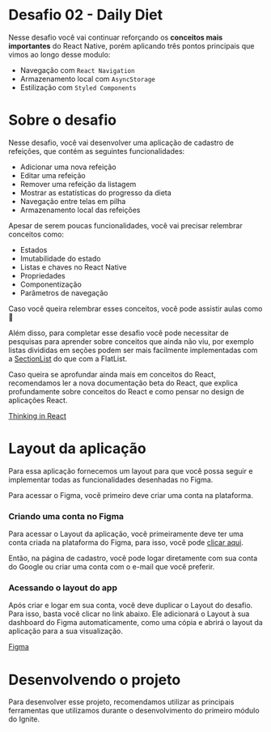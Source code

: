 # Desafio 02 - Daily Diet

Nesse desafio você vai continuar reforçando os **conceitos mais importantes** do React Native, porém aplicando três pontos principais que vimos ao longo desse modulo:

- Navegação com `React Navigation`
- Armazenamento local com `AsyncStorage`
- Estilização com `Styled Components`

# Sobre o desafio

Nesse desafio, você vai desenvolver uma aplicação de cadastro de refeições, que contém as seguintes funcionalidades:

- Adicionar uma nova refeição
- Editar uma refeição
- Remover uma refeição da listagem
- Mostrar as estatísticas do progresso da dieta
- Navegação entre telas em pilha
- Armazenamento local das refeições

Apesar de serem poucas funcionalidades, você vai precisar relembrar conceitos como:

- Estados
- Imutabilidade do estado
- Listas e chaves no React Native
- Propriedades
- Componentização
- Parâmetros de navegação

Caso você queira relembrar esses conceitos, você pode assistir aulas como 🚧

Além disso, para completar esse desafio você pode necessitar de pesquisas para aprender sobre conceitos que ainda não viu, por exemplo listas divididas em seções podem ser mais facilmente implementadas com a [SectionList](https://reactnative.dev/docs/sectionlist) do que com a FlatList.

Caso queira se aprofundar ainda mais em conceitos do React, recomendamos ler a nova documentação beta do React, que explica profundamente sobre conceitos do React e como pensar no design de aplicações React. 

[Thinking in React](https://beta.reactjs.org/learn/thinking-in-react)

# Layout da aplicação

Para essa aplicação fornecemos um layout para que você possa seguir e implementar todas as funcionalidades desenhadas no Figma. 

Para acessar o Figma, você primeiro deve criar uma conta na plataforma.

### Criando uma conta no Figma

Para acessar o Layout da aplicação, você primeiramente deve ter uma conta criada na plataforma do Figma, para isso, você pode [clicar aqui](https://www.figma.com/signup). 

Então, na página de cadastro, você pode logar diretamente com sua conta do Google ou criar uma conta com o e-mail que você preferir.

### Acessando o layout do app

Após criar e logar em sua conta, você deve duplicar o Layout do desafio. Para isso, basta você clicar no link abaixo. Ele adicionará o Layout à sua dashboard do Figma automaticamente, como uma cópia e abrirá o layout da aplicação para a sua visualização.

[Figma](https://www.figma.com/file/Bi3Q5mDqr3YMmQ58iykWBm/Daily-Diet/duplicate)

# Desenvolvendo o projeto

Para desenvolver esse projeto, recomendamos utilizar as principais ferramentas que utilizamos durante o desenvolvimento do primeiro módulo do Ignite.
